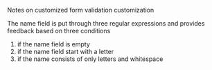 Notes on customized form validation customization

The name field is put through three regular expressions and provides feedback based on three conditions

1. if the name field is empty
2. if the name field start with a letter
3. if the name consists of only letters and whitespace
